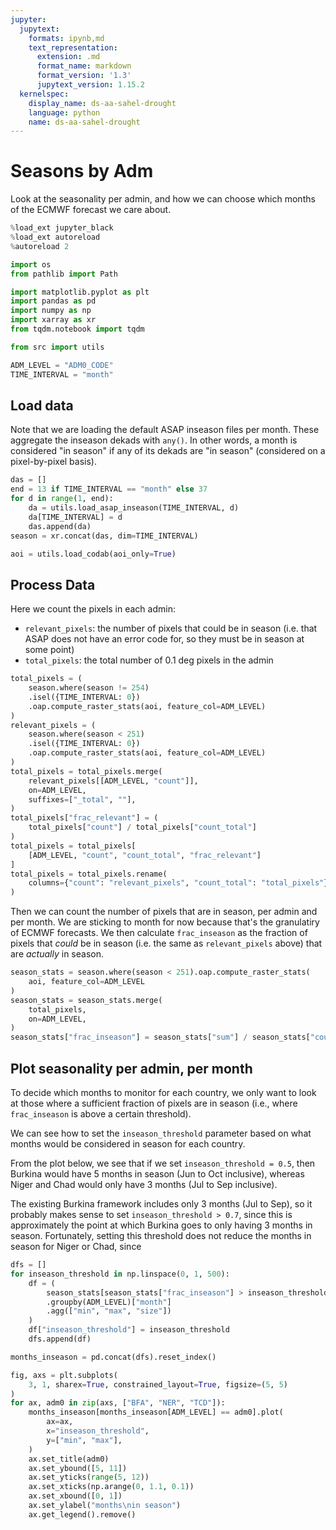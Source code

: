 ```yaml
---
jupyter:
  jupytext:
    formats: ipynb,md
    text_representation:
      extension: .md
      format_name: markdown
      format_version: '1.3'
      jupytext_version: 1.15.2
  kernelspec:
    display_name: ds-aa-sahel-drought
    language: python
    name: ds-aa-sahel-drought
---
```


# Seasons by Adm

Look at the seasonality per admin, and how we can choose which months of the
ECMWF forecast we care about.

```python
%load_ext jupyter_black
%load_ext autoreload
%autoreload 2
```

```python
import os
from pathlib import Path

import matplotlib.pyplot as plt
import pandas as pd
import numpy as np
import xarray as xr
from tqdm.notebook import tqdm

from src import utils
```

```python
ADM_LEVEL = "ADM0_CODE"
TIME_INTERVAL = "month"
```

## Load data

Note that we are loading the default ASAP inseason files per month.
These aggregate the inseason dekads with `any()`.
In other words, a month is considered "in season" if any of its dekads are
"in season" (considered on a pixel-by-pixel basis).

```python
das = []
end = 13 if TIME_INTERVAL == "month" else 37
for d in range(1, end):
    da = utils.load_asap_inseason(TIME_INTERVAL, d)
    da[TIME_INTERVAL] = d
    das.append(da)
season = xr.concat(das, dim=TIME_INTERVAL)
```

```python
aoi = utils.load_codab(aoi_only=True)
```

## Process Data

Here we count the pixels in each admin:

- `relevant_pixels`: the number of pixels that could be in season
(i.e. that ASAP does not have an error code for, so they must be
in season at some point)
- `total_pixels`: the total number of 0.1 deg pixels in the admin

```python
total_pixels = (
    season.where(season != 254)
    .isel({TIME_INTERVAL: 0})
    .oap.compute_raster_stats(aoi, feature_col=ADM_LEVEL)
)
relevant_pixels = (
    season.where(season < 251)
    .isel({TIME_INTERVAL: 0})
    .oap.compute_raster_stats(aoi, feature_col=ADM_LEVEL)
)
total_pixels = total_pixels.merge(
    relevant_pixels[[ADM_LEVEL, "count"]],
    on=ADM_LEVEL,
    suffixes=["_total", ""],
)
total_pixels["frac_relevant"] = (
    total_pixels["count"] / total_pixels["count_total"]
)
total_pixels = total_pixels[
    [ADM_LEVEL, "count", "count_total", "frac_relevant"]
]
total_pixels = total_pixels.rename(
    columns={"count": "relevant_pixels", "count_total": "total_pixels"}
)
```

Then we can count the number of pixels that are in season, per admin and per
month. We are sticking to month for now because that's the granulatiry of
ECMWF forecasts. We then calculate `frac_inseason` as the fraction of pixels
that _could_ be in season (i.e. the same as `relevant_pixels` above) that are
_actually_ in season.

```python
season_stats = season.where(season < 251).oap.compute_raster_stats(
    aoi, feature_col=ADM_LEVEL
)
season_stats = season_stats.merge(
    total_pixels,
    on=ADM_LEVEL,
)
season_stats["frac_inseason"] = season_stats["sum"] / season_stats["count"]
```

## Plot seasonality per admin, per month

To decide which months to monitor for each country,
we only want to look at those where a sufficient fraction of pixels
are in season (i.e., where `frac_inseason` is above a certain threshold).

We can see how to set the `inseason_threshold` parameter based on what
months would be considered in season for each country.

From the plot below, we see that if we set `inseason_threshold = 0.5`,
then Burkina would have 5 months in season (Jun to Oct inclusive),
whereas Niger and Chad would only have 3 months (Jul to Sep inclusive).

The existing Burkina framework includes only 3 months (Jul to Sep),
so it probably makes sense to set `inseason_threshold > 0.7`,
since this is approximately the point at which Burkina goes to
only having 3 months in season.
Fortunately, setting this threshold does not reduce the months in season for
Niger or Chad, since

```python
dfs = []
for inseason_threshold in np.linspace(0, 1, 500):
    df = (
        season_stats[season_stats["frac_inseason"] > inseason_threshold]
        .groupby(ADM_LEVEL)["month"]
        .agg(["min", "max", "size"])
    )
    df["inseason_threshold"] = inseason_threshold
    dfs.append(df)

months_inseason = pd.concat(dfs).reset_index()

fig, axs = plt.subplots(
    3, 1, sharex=True, constrained_layout=True, figsize=(5, 5)
)
for ax, adm0 in zip(axs, ["BFA", "NER", "TCD"]):
    months_inseason[months_inseason[ADM_LEVEL] == adm0].plot(
        ax=ax,
        x="inseason_threshold",
        y=["min", "max"],
    )
    ax.set_title(adm0)
    ax.set_ybound([5, 11])
    ax.set_yticks(range(5, 12))
    ax.set_xticks(np.arange(0, 1.1, 0.1))
    ax.set_xbound([0, 1])
    ax.set_ylabel("months\nin season")
    ax.get_legend().remove()
```

```python

```
